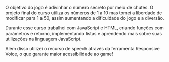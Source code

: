 O objetivo do jogo é adivinhar o número secreto por meio de chutes. 
O projeto final do curso utiliza os números de 1 a 10 mas tomei a liberdade de modificar para 1 a 50, assim aumentando a dificuldade do jogo e a diversão.

Durante esse curso trabalhei com JavaScript e HTML, criando funções com parâmetros e retorno, implementando listas e aprendendo mais sobre suas utilizações na linguagem JavaScript.

Além disso utilizei o recurso de speech através da ferramenta Responsive Voice, o que garante maior acessibilidade ao game!
